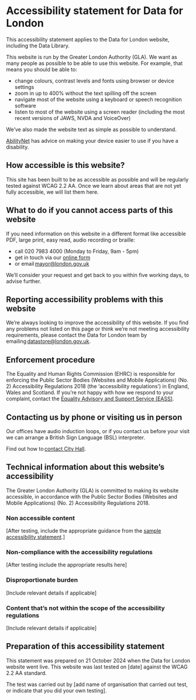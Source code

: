 # Accessibility statement for Data for London

This accessibility statement applies to the Data for London website, including the Data Library.

This website is run by the Greater London Authority (GLA). We want as many people as possible to be able to use this website. For example, that means you should be able to:

- change colours, contrast levels and fonts using browser or device settings
- zoom in up to 400% without the text spilling off the screen
- navigate most of the website using a keyboard or speech recognition software
- listen to most of the website using a screen reader (including the most recent versions of JAWS, NVDA and VoiceOver)

We’ve also made the website text as simple as possible to understand.

[AbilityNet](https://mcmw.abilitynet.org.uk/) has advice on making your device easier to use if you have a disability.

## How accessible is this website?

This site has been built to be as accessible as possible and will be regularly tested against WCAG 2.2 AA. Once we learn about areas that are not yet fully accessible, we will list them here.

## What to do if you cannot access parts of this website

If you need information on this website in a different format like accessible PDF, large print, easy read, audio recording or braille:

- call 020 7983 4000 (Monday to Friday, 9am - 5pm)
- get in touch via our [online form](https://www.london.gov.uk/contact-us-form)
- or email [mayor@london.gov.uk](mailto:mayor@london.gov.uk)

We’ll consider your request and get back to you within five working days, to advise further.

## Reporting accessibility problems with this website

We’re always looking to improve the accessibility of this website. If you find any problems not listed on this page or think we’re not meeting accessibility requirements, please contact the Data for London team by emailing [datastore@london.gov.uk](mailto:datastore@london.gov.uk).

## Enforcement procedure

The Equality and Human Rights Commission (EHRC) is responsible for enforcing the Public Sector Bodies (Websites and Mobile Applications) (No. 2) Accessibility Regulations 2018 (the ‘accessibility regulations’) in England, Wales and Scotland. If you’re not happy with how we respond to your complaint, contact the [Equality Advisory and Support Service (EASS)](https://www.equalityadvisoryservice.com/).

## Contacting us by phone or visiting us in person

Our offices have audio induction loops, or if you contact us before your visit we can arrange a British Sign Language (BSL) interpreter.

Find out how to [contact City Hall](https://www.london.gov.uk/contact-or-visit-city-hall).

## Technical information about this website’s accessibility

The Greater London Authority (GLA) is committed to making its website accessible, in accordance with the Public Sector Bodies (Websites and Mobile Applications) (No. 2) Accessibility Regulations 2018.

### Non accessible content

[After testing, include the appropriate guidance from the [sample accessibility statement](https://www.gov.uk/government/publications/sample-accessibility-statement/sample-accessibility-statement-for-a-fictional-public-sector-website).]

### Non-compliance with the accessibility regulations

[After testing include the appropriate results here]

### Disproportionate burden

[Include relevant details if applicable]

### Content that’s not within the scope of the accessibility regulations

[Include relevant details if applicable]

## Preparation of this accessibility statement

This statement was prepared on 21 October 2024 when the Data for London website went live. This website was last tested on [date] against the WCAG 2.2 AA standard.

The test was carried out by [add name of organisation that carried out test, or indicate that you did your own testing].
